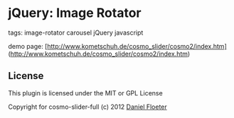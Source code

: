 # jQuery: Image Rotator

tags: image-rotator carousel jQuery javascript

demo page: [http://www.kometschuh.de/cosmo_slider/cosmo2/index.htm] (http://www.kometschuh.de/cosmo_slider/cosmo2/index.htm)

## License

This plugin is licensed under the MIT or GPL License

Copyright for cosmo-slider-full (c) 2012 [Daniel Floeter](http://kometschuh.de)
